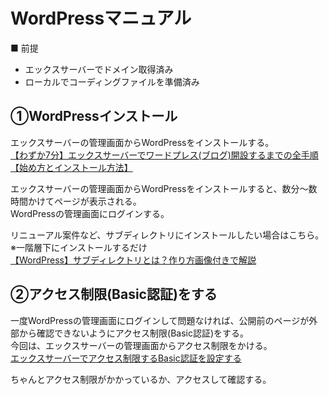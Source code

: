 # WordPressマニュアル
■ 前提
- エックスサーバーでドメイン取得済み
- ローカルでコーディングファイルを準備済み

## ①WordPressインストール
エックスサーバーの管理画面からWordPressをインストールする。  
[【わずか7分】エックスサーバーでワードプレス(ブログ)開設するまでの全手順【始め方とインストール方法】](https://www.youtube.com/watch?v=wZb0fj1EslI)

エックスサーバーの管理画面からWordPressをインストールすると、数分〜数時間かけてページが表示される。  
WordPressの管理画面にログインする。

リニューアル案件など、サブディレクトリにインストールしたい場合はこちら。※一階層下にインストールするだけ  
[【WordPress】サブディレクトリとは？作り方画像付きで解説](https://manabuonline.com/subdirectory-sakusei/#index_id8)

## ②アクセス制限(Basic認証)をする

一度WordPressの管理画面にログインして問題なければ、公開前のページが外部から確認できないようにアクセス制限(Basic認証)をする。  
今回は、エックスサーバーの管理画面からアクセス制限をかける。  
[エックスサーバーでアクセス制限するBasic認証を設定する](https://shu-sait.com/xserver-access-seigen-basic/)

ちゃんとアクセス制限がかかっているか、アクセスして確認する。
